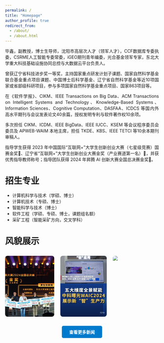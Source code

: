 ```yaml
---
permalink: /
title: "Homepage"
author_profile: true
redirect_from: 
  - /about/
  - /about.html
---
```


<p style="text-align: justify; text-justify: inter-word;">
毕鑫，副教授，博士生导师，沈阳市高层次人才（领军人才），CCF数据库专委执委，CSRME人工智能专委常委，iGEO期刊青年编委，光合基金领军专家，东北大学重大科技基础设施协同总控与大数据云平台负责人。
</p>

<p style="text-align: justify; text-justify: inter-word;">
曾获辽宁省科技进步奖一等奖，主持国家重点研发计划子课题、国家自然科学基金联合基金重点项目课题、中国博士后科学基金、辽宁省自然科学基金等近10项国家或省部级科研项目，参与多项国家自然科学基金重点项目、国家863项目等。
</p>

<p style="text-align: justify; text-justify: inter-word;">
在《软件学报》、CIKM、IEEE Transactions on Big Data、ACM Transactions on Intelligent Systems and Technology、Knowledge-Based Systems、Information Sciences、Cognitive Computation、DASFAA、ICDCS 等国内外高水平期刊与会议发表论文40余篇，授权发明专利与软件著作权10余项。
</p>

<p style="text-align: justify; text-justify: inter-word;">
多次担任 CIKM、ICDM、IEEE BigData、IEEE IUCC、KSEM 等会议程序委员会委员及 APWEB-WAIM 本地主席，担任 TKDE、KBS、IEEE TETCI 等10余本期刊审稿人。
</p>

<p style="text-align: justify; text-justify: inter-word;">
指导学生获得 2023 年中国国际“互联网+”大学生创新创业大赛（七星级竞赛）国赛金奖🥇、辽宁省“互联网+”大学生创新创业大赛金奖（产业赛道第一名）🥇，并获优秀指导教师称号；指导团队获得 2024 年昇腾 AI 创新大赛全国总决赛金奖🥇。
</p>

# 招生专业
* 计算机科学与技术（学硕、博士）
* 计算机技术（专硕、博士）
* 智能科学与技术（博士）
* 软件工程（学硕、专硕、博士，课题组名额）
* 采矿工程（智能采矿方向，交叉学科）

<style>
  #lightbox {
    position: fixed;
    z-index: 9999;
    display: none;
    top: 0; left: 0;
    width: 100%; height: 100%;
    background: rgba(0,0,0,0.85);
    justify-content: center;
    align-items: center;
    flex-direction: column;
    padding: 30px 20px;
    text-align: center;
    color: white;
    display: none;
}
  #lightbox img {
    max-width: 90%;
    max-height: 70%;
    border-radius: 10px;
    box-shadow: 0 0 25px #fff;
    margin-bottom: 20px;
}
  #lightbox-desc {
    max-width: 850px;
    font-size: 1.1em;
    line-height: 1.6;
    background: rgba(0,0,0,0.4);
    padding: 15px 25px;
    border-radius: 10px;
}
  .hover-zoom {
    transition: transform 0.3s ease, box-shadow 0.3s ease;
  }

  .hover-zoom:hover {
    transform: scale(1.05);
    box-shadow: 0 0 10px rgba(0, 0, 0, 0.15);
  }
</style>
<script>
  function openLightbox(src, desc = '') {
    const lightbox = document.getElementById("lightbox");
    const lightboxImg = document.getElementById("lightbox-img");
    const lightboxDesc = document.getElementById("lightbox-desc");

    lightbox.style.display = "flex";
    lightboxImg.src = src;
    lightboxDesc.innerHTML = desc;
  }
</script>

# 风貌展示

<div style="display: flex; flex-wrap: wrap; justify-content: space-between; gap: 20px; margin-top: 30px;">
  <img src="/images/news/202412-孙彬弘-昇腾AI创新大赛全国总决赛金奖.jpg" 
       class="hover-zoom"
       style="flex: 1 1 30%; max-width: 32%; height: 200px; object-fit: cover; border-radius: 8px; cursor: pointer;" 
       onclick="openLightbox(this.src, '2024年12月19日，毕鑫指导学生孙彬弘等人获昇腾AI创新大赛全国总决赛金奖')">
  <img src="/images/news/202407-世界人工智能大会展示.jpg"
       class="hover-zoom"
       style="flex: 1 1 30%; max-width: 32%; height: 200px; object-fit: cover; border-radius: 8px; cursor: pointer;"
       onclick="openLightbox(this.src, '课题组研发的TBM岩渣三维形态智能评估系统在2024年世界人工智能大会的曙光展台进行展示，并得到中国新闻网报道')">
  <img src="/images/news/202312-毕鑫-中国国际大学生创新大赛国赛金奖.jpg"
       class="hover-zoom"
       style="flex: 1 1 30%; max-width: 32%; height: 200px; object-fit: cover; border-radius: 8px; cursor: pointer;"
       onclick="openLightbox(this.src, '2023年12月6日，毕鑫指导张伟博士等人获中国国际大学生创新大赛（原互联网+竞赛，七星级顶级竞赛）国赛金奖')">
</div>

<div style="text-align: center; margin-top: 30px;">
  <a href="/news/" style="display: inline-block; padding: 10px 24px; background-color: #007acc; color: white; text-decoration: none; border-radius: 5px; font-weight: bold;">
    查看更多新闻
  </a>
</div>

<div id="lightbox" onclick="this.style.display='none'">
  <img id="lightbox-img" src="" alt="full image" />
  <div id="lightbox-desc"></div>
</div>



